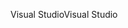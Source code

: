 <span data-ttu-id="15b1a-101">Visual Studio</span><span class="sxs-lookup"><span data-stu-id="15b1a-101">Visual Studio</span></span>